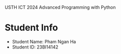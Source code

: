 USTH ICT 2024 Advanced Programming with Python

Student Info
=========================

* Student Name: Pham Ngan Ha
* Student ID: 23BI14142

